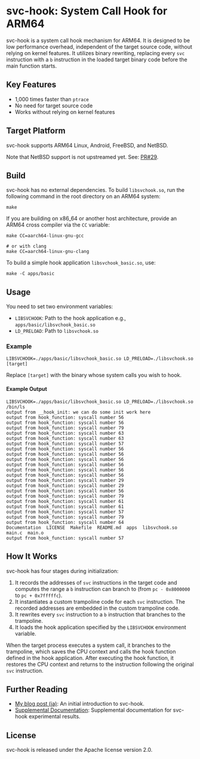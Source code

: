 # svc-hook: System Call Hook for ARM64

svc-hook is a system call hook mechanism for ARM64. It is designed to be low performance overhead, independent of the target source code, without relying on kernel features. It utilizes binary rewriting, replacing every `svc` instruction with a `b` instruction in the loaded target binary code before the main function starts.

## Key Features

- 1,000 times faster than `ptrace`
- No need for target source code
- Works without relying on kernel features

## Target Platform

svc-hook supports ARM64 Linux, Android, FreeBSD, and NetBSD.

Note that NetBSD support is not upstreamed yet. See: [PR#29](https://github.com/retrage/svc-hook/pull/29).

## Build

svc-hook has no external dependencies.
To build `libsvchook.so`, run the following command in the root directory on an
ARM64 system:

```shell
make
```

If you are building on x86_64 or another host architecture, provide an ARM64
cross compiler via the `CC` variable:

```shell
make CC=aarch64-linux-gnu-gcc

# or with clang
make CC=aarch64-linux-gnu-clang
```

To build a simple hook application `libsvchook_basic.so`, use:

```shell
make -C apps/basic
```

## Usage

You need to set two environment variables:

- `LIBSVCHOOK`: Path to the hook application e.g., `apps/basic/libsvchook_basic.so`
- `LD_PRELOAD`: Path to `libsvchook.so`

### Example

```shell
LIBSVCHOOK=./apps/basic/libsvchook_basic.so LD_PRELOAD=./libsvchook.so [target]
```

Replace `[target]` with the binary whose system calls you wish to hook.

#### Example Output

```shell
LIBSVCHOOK=./apps/basic/libsvchook_basic.so LD_PRELOAD=./libsvchook.so /bin/ls
output from __hook_init: we can do some init work here
output from hook_function: syscall number 56
output from hook_function: syscall number 56
output from hook_function: syscall number 79
output from hook_function: syscall number 63
output from hook_function: syscall number 63
output from hook_function: syscall number 57
output from hook_function: syscall number 56
output from hook_function: syscall number 56
output from hook_function: syscall number 56
output from hook_function: syscall number 56
output from hook_function: syscall number 56
output from hook_function: syscall number 56
output from hook_function: syscall number 29
output from hook_function: syscall number 29
output from hook_function: syscall number 56
output from hook_function: syscall number 79
output from hook_function: syscall number 61
output from hook_function: syscall number 61
output from hook_function: syscall number 57
output from hook_function: syscall number 79
output from hook_function: syscall number 64
Documentation  LICENSE	Makefile  README.md  apps  libsvchook.so  main.c  main.o
output from hook_function: syscall number 57
```

## How It Works

svc-hook has four stages during initialization:

1. It records the addresses of `svc` instructions in the target code and computes the range a `b` instruction can branch to (from `pc - 0x8000000` to `pc + 0x7fffffc`).
2. It instantiates a custom trampoline code for each `svc` instruction. The recorded addresses are embedded in the custom trampoline code.
3. It rewrites every `svc` instruction to a `b` instruction that branches to the trampoline.
4. It loads the hook application specified by the `LIBSVCHOOK` environment variable.

When the target process executes a system call, it branches to the trampoline, which saves the CPU context and calls the hook function defined in the hook application. After executing the hook function, it restores the CPU context and returns to the instruction following the original `svc` instruction.

## Further Reading

- [My blog post (ja)](https://retrage.github.io/2024/07/31/svc-hook.html/): An initial introduction to svc-hook.
- [Supplemental Documentation](/Documentation/README.md): Supplemental documentation for svc-hook experimental results.

## License

svc-hook is released under the Apache license version 2.0.
